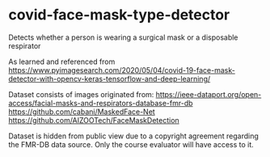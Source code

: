 # covid-face-mask-type-detector
Detects whether a person is wearing a surgical mask or a disposable respirator

As learned and referenced from https://www.pyimagesearch.com/2020/05/04/covid-19-face-mask-detector-with-opencv-keras-tensorflow-and-deep-learning/

Dataset consists of images originated from:
https://ieee-dataport.org/open-access/facial-masks-and-respirators-database-fmr-db
https://github.com/cabani/MaskedFace-Net
https://github.com/AIZOOTech/FaceMaskDetection

Dataset is hidden from public view due to a copyright agreement regarding the FMR-DB data source. Only the course evaluator will have access to it.
